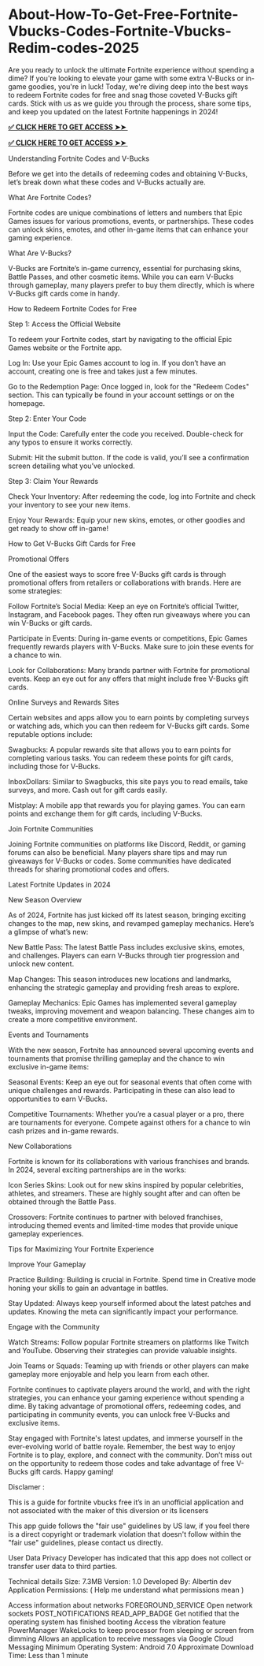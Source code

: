 # About-How-To-Get-Free-Fortnite-Vbucks-Codes-Fortnite-Vbucks-Redim-codes-2025
Are you ready to unlock the ultimate Fortnite experience without spending a dime? If you're looking to elevate your game with some extra V-Bucks or in-game goodies, you're in luck! Today, we're diving deep into the best ways to redeem Fortnite codes for free and snag those coveted V-Bucks gift cards. Stick with us as we guide you through the process, share some tips, and keep you updated on the latest Fortnite happenings in 2024!

**[✅ CLICK HERE TO GET ACCESS ➤➤ ​​](https://xnproo.com/giftcards/)**

**[✅ CLICK HERE TO GET ACCESS ➤➤ ​​](https://xnproo.com/giftcards/)**

Understanding Fortnite Codes and V-Bucks

Before we get into the details of redeeming codes and obtaining V-Bucks, let’s break down what these codes and V-Bucks actually are.

What Are Fortnite Codes?

Fortnite codes are unique combinations of letters and numbers that Epic Games issues for various promotions, events, or partnerships. These codes can unlock skins, emotes, and other in-game items that can enhance your gaming experience.

What Are V-Bucks?

V-Bucks are Fortnite’s in-game currency, essential for purchasing skins, Battle Passes, and other cosmetic items. While you can earn V-Bucks through gameplay, many players prefer to buy them directly, which is where V-Bucks gift cards come in handy.

How to Redeem Fortnite Codes for Free

Step 1: Access the Official Website

To redeem your Fortnite codes, start by navigating to the official Epic Games website or the Fortnite app.

Log In: Use your Epic Games account to log in. If you don’t have an account, creating one is free and takes just a few minutes.

Go to the Redemption Page: Once logged in, look for the "Redeem Codes" section. This can typically be found in your account settings or on the homepage.

Step 2: Enter Your Code

Input the Code: Carefully enter the code you received. Double-check for any typos to ensure it works correctly.

Submit: Hit the submit button. If the code is valid, you’ll see a confirmation screen detailing what you’ve unlocked.

Step 3: Claim Your Rewards

Check Your Inventory: After redeeming the code, log into Fortnite and check your inventory to see your new items.

Enjoy Your Rewards: Equip your new skins, emotes, or other goodies and get ready to show off in-game!

How to Get V-Bucks Gift Cards for Free

Promotional Offers

One of the easiest ways to score free V-Bucks gift cards is through promotional offers from retailers or collaborations with brands. Here are some strategies:

Follow Fortnite’s Social Media: Keep an eye on Fortnite’s official Twitter, Instagram, and Facebook pages. They often run giveaways where you can win V-Bucks or gift cards.

Participate in Events: During in-game events or competitions, Epic Games frequently rewards players with V-Bucks. Make sure to join these events for a chance to win.

Look for Collaborations: Many brands partner with Fortnite for promotional events. Keep an eye out for any offers that might include free V-Bucks gift cards.

Online Surveys and Rewards Sites

Certain websites and apps allow you to earn points by completing surveys or watching ads, which you can then redeem for V-Bucks gift cards. Some reputable options include:

Swagbucks: A popular rewards site that allows you to earn points for completing various tasks. You can redeem these points for gift cards, including those for V-Bucks.

InboxDollars: Similar to Swagbucks, this site pays you to read emails, take surveys, and more. Cash out for gift cards easily.

Mistplay: A mobile app that rewards you for playing games. You can earn points and exchange them for gift cards, including V-Bucks.

Join Fortnite Communities

Joining Fortnite communities on platforms like Discord, Reddit, or gaming forums can also be beneficial. Many players share tips and may run giveaways for V-Bucks or codes. Some communities have dedicated threads for sharing promotional codes and offers.

Latest Fortnite Updates in 2024

New Season Overview

As of 2024, Fortnite has just kicked off its latest season, bringing exciting changes to the map, new skins, and revamped gameplay mechanics. Here’s a glimpse of what’s new:

New Battle Pass: The latest Battle Pass includes exclusive skins, emotes, and challenges. Players can earn V-Bucks through tier progression and unlock new content.

Map Changes: This season introduces new locations and landmarks, enhancing the strategic gameplay and providing fresh areas to explore.

Gameplay Mechanics: Epic Games has implemented several gameplay tweaks, improving movement and weapon balancing. These changes aim to create a more competitive environment.

Events and Tournaments

With the new season, Fortnite has announced several upcoming events and tournaments that promise thrilling gameplay and the chance to win exclusive in-game items:

Seasonal Events: Keep an eye out for seasonal events that often come with unique challenges and rewards. Participating in these can also lead to opportunities to earn V-Bucks.

Competitive Tournaments: Whether you’re a casual player or a pro, there are tournaments for everyone. Compete against others for a chance to win cash prizes and in-game rewards.

New Collaborations

Fortnite is known for its collaborations with various franchises and brands. In 2024, several exciting partnerships are in the works:

Icon Series Skins: Look out for new skins inspired by popular celebrities, athletes, and streamers. These are highly sought after and can often be obtained through the Battle Pass.

Crossovers: Fortnite continues to partner with beloved franchises, introducing themed events and limited-time modes that provide unique gameplay experiences.

Tips for Maximizing Your Fortnite Experience

Improve Your Gameplay

Practice Building: Building is crucial in Fortnite. Spend time in Creative mode honing your skills to gain an advantage in battles.

Stay Updated: Always keep yourself informed about the latest patches and updates. Knowing the meta can significantly impact your performance.

Engage with the Community

Watch Streams: Follow popular Fortnite streamers on platforms like Twitch and YouTube. Observing their strategies can provide valuable insights.

Join Teams or Squads: Teaming up with friends or other players can make gameplay more enjoyable and help you learn from each other.

Fortnite continues to captivate players around the world, and with the right strategies, you can enhance your gaming experience without spending a dime. By taking advantage of promotional offers, redeeming codes, and participating in community events, you can unlock free V-Bucks and exclusive items.

Stay engaged with Fortnite's latest updates, and immerse yourself in the ever-evolving world of battle royale. Remember, the best way to enjoy Fortnite is to play, explore, and connect with the community. Don’t miss out on the opportunity to redeem those codes and take advantage of free V-Bucks gift cards. Happy gaming!

Disclamer :

This is a guide for fortnite vbucks free it’s in an unofficial application and not associated with the maker of this diversion or its licensers

This app guide follows the "fair use" guidelines by US law, if you feel there is a direct copyright or trademark violation that doesn't follow within the "fair use" guidelines, please contact us directly.

User Data Privacy
Developer has indicated that this app does not collect or transfer user data to third parties.

Technical details
Size: 7.3MB Version: 1.0 Developed By: Albertin dev Application Permissions: ( Help me understand what permissions mean )

Access information about networks
FOREGROUND_SERVICE
Open network sockets
POST_NOTIFICATIONS
READ_APP_BADGE
Get notified that the operating system has finished booting
Access the vibration feature
PowerManager WakeLocks to keep processor from sleeping or screen from dimming
Allows an application to receive messages via Google Cloud Messaging
Minimum Operating System: Android 7.0 Approximate Download Time: Less than 1 minute
